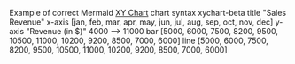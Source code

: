 Example of correct Mermaid [XY Chart](https://docs.mermaidchart.com/mermaid-oss/syntax/xyChart.html#xy-chart) chart syntax
  xychart-beta
      title "Sales Revenue"
      x-axis [jan, feb, mar, apr, may, jun, jul, aug, sep, oct, nov, dec]
      y-axis "Revenue (in $)" 4000 --> 11000
      bar [5000, 6000, 7500, 8200, 9500, 10500, 11000, 10200, 9200, 8500, 7000, 6000]
      line [5000, 6000, 7500, 8200, 9500, 10500, 11000, 10200, 9200, 8500, 7000, 6000]
